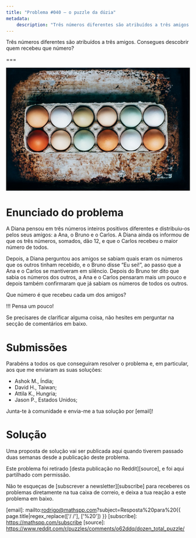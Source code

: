```yaml
---
title: "Problema #040 – o puzzle da dúzia"
metadata:
    description: "Três números diferentes são atribuídos a três amigos. Consegues descobrir quem recebeu que número?"
---
```


Três números diferentes são atribuídos a três amigos.
Consegues descobrir quem recebeu que número?

===

![](thumbnail.png "Fotografia de Kelly Neil no Unsplash")

# Enunciado do problema

A Diana pensou em três números inteiros positivos diferentes
e distribuiu-os pelos seus amigos: a Ana, o Bruno e o Carlos.
A Diana ainda os informou de que os três números, somados, dão 12,
e que o Carlos recebeu o maior número de todos.

Depois, a Diana perguntou aos amigos se sabiam quais eram os números
que os outros tinham recebido, e o Bruno disse “Eu sei!”, ao passo
que a Ana e o Carlos se mantiveram em silêncio.
Depois do Bruno ter dito que sabia os números dos outros,
a Ana e o Carlos pensaram mais um pouco e depois também confirmaram
que já sabiam os números de todos os outros.

Que número é que recebeu cada um dos amigos?

!!! Pensa um pouco!

Se precisares de clarificar alguma coisa, não hesites em perguntar na secção de comentários em baixo.


# Submissões

Parabéns a todos os que conseguiram resolver o problema e,
em particular, aos que me enviaram as suas soluções:

 - Ashok M., Índia;
 - David H., Taiwan;
 - Attila K., Hungria;
 - Jason P., Estados Unidos;

Junta-te à comunidade e envia-me a tua solução por [email]!


# Solução

Uma proposta de solução vai ser publicada aqui quando tiverem passado duas semanas desde a publicação deste problema.


Este problema foi retirado [desta publicação no Reddit][source],
e foi aqui partilhado com permissão.

<!-- v -->
Não te esqueças de [subscrever a newsletter][subscribe] para receberes os problemas diretamente na tua caixa de correio,
e deixa a tua reação a este problema em baixo.
<!-- ^ -->

[email]: mailto:rodrigo@mathspp.com?subject=Resposta%20para%20{{ page.title|regex_replace(['/ /'], ['%20']) }}
[subscribe]: https://mathspp.com/subscribe
[source]: https://www.reddit.com/r/puzzles/comments/o62ddq/dozen_total_puzzle/
